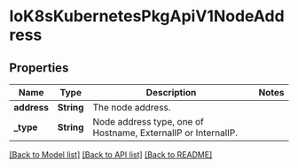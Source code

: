 # IoK8sKubernetesPkgApiV1NodeAddress

## Properties
Name | Type | Description | Notes
------------ | ------------- | ------------- | -------------
**address** | **String** | The node address. | 
**_type** | **String** | Node address type, one of Hostname, ExternalIP or InternalIP. | 

[[Back to Model list]](../README.md#documentation-for-models) [[Back to API list]](../README.md#documentation-for-api-endpoints) [[Back to README]](../README.md)


